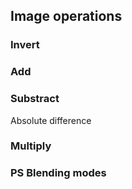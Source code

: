 ## Image operations


### Invert
<div class="codeAndCanvas" data="inv.frag" data-imgs="00.jpg,01.jpg"></div>

### Add
<div class="codeAndCanvas" data="add.frag" data-imgs="00.jpg,01.jpg"></div>

### Substract
<div class="codeAndCanvas" data="sub.frag" data-imgs="00.jpg,01.jpg"></div>

Absolute difference
<div class="codeAndCanvas" data="diff.frag" data-imgs="00.jpg,01.jpg"></div>

### Multiply
<div class="codeAndCanvas" data="mult.frag" data-imgs="00.jpg,01.jpg"></div>

### PS Blending modes

<div class="codeAndCanvas" data="blend.frag" data-imgs="00.jpg,rainbow.jpg"></div>